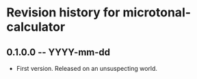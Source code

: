 # Revision history for microtonal-calculator

## 0.1.0.0 -- YYYY-mm-dd

* First version. Released on an unsuspecting world.
